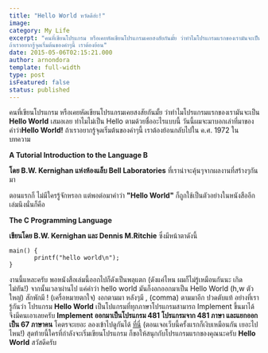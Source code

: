 ```yaml
---
title: "Hello World หวัดดีฮ่ะ!"
image:
category: My Life
excerpt: "คนที่เขียนโปรแกรม หรือเคยหัดเขียนโปรแกรมเคยสงสัยกันมั้ย ว่าทำไมโปรแกรมแรกของเรามันจะเป็น Hello World เสมอเลย ทำไมไม่เป็น Hello ตามด้วยชื่ออะไรแบบนี้ วันนี้ผมจะมาบอกเล่าที่มาของคำว่า Hello World!
ถ้าเราอยากรู้จุดเริ่มต้นของคำๆนี้ เราต้องย้อน"
date: 2015-05-06T02:15:21.000
author: arnondora
template: full-width
type: post
isFeatured: false
status: published
---
```


คนที่เขียนโปรแกรม หรือเคยหัดเขียนโปรแกรมเคยสงสัยกันมั้ย ว่าทำไมโปรแกรมแรกของเรามันจะเป็น **Hello World** เสมอเลย ทำไมไม่เป็น Hello ตามด้วยชื่ออะไรแบบนี้ วันนี้ผมจะมาบอกเล่าที่มาของคำว่า**Hello World!**
ถ้าเราอยากรู้จุดเริ่มต้นของคำๆนี้ เราต้องย้อนกลับไปใน ค.ศ. 1972 ในบทความ

**A Tutorial Introduction to the Language B**

**โดย B.W. Kernighan แห่งห้องแล็บ Bell Laboratories** ที่เราน่าจะคุ้นๆจากผลงานที่สร้างๆกันมา

ตอนแรกก็ ไม่มีใครรู้จักหรอก แต่พอต่อมาคำว่า **"Hello World"** ก็ถูกใช้เป็นตัวอย่างในหนังสืออีกเล่มนึงนั่นก็คือ

**The C Programming Language**

**เขียนโดย B.W. Kernighan และ Dennis M.Ritchie** ซึ่งมีหน้าตาดังนี้

    main() {
           printf("hello world\n");
    }

งานนี้แหละครับ พอหนังสือเล่มนี้ออกไปก็ดังเป็นพลุแตก (ดังแค่ไหน ผมก็ไม่รู้เหมือนกันนะ เกิดไม่ทัน!) จากนั้นเวลาผ่านไป แค่คำว่า hello world มันก็งอกออกมาเป็น Hello World (h,w ตัวใหญ่) สักพักมี ! (เครื่อหมายตกใจ) งอกตามมา หลังๆมี , (comma) ตามมาอีก ปวดตับแท้
อย่างที่เรารู้กันว่า โปรแกรม **Hello World** เป็นโปแกรมที่ทุกภาษาโปรแกรมสามารถ Implement ขึ้นมาได้ จึงมีคนเอาเลยครับ **Implement ออกมาเป็นโปรแกรม 481 โปรแกรมจาก 481 ภาษา และแยกออกเป็น 67 ภาษาคน** โคตรจะเยอะ ลองเข้าไปดูกันได้ [ที่นี่][0] (ตอนเจอเว็บนี้ครั้งแรกก็เงิบเหมือนกัน เยอะไปไหน!)
สุดท้ายนี้ใครที่กำลังจะเริ่มเขียนโปรแกรม ก็ขอให้สนุกกับโปรแกรมแรกของคุณนะครับ **Hello World** สวัสดีครับ

[0]: http://www.roesler-ac.de/wolfram/hello.htm
